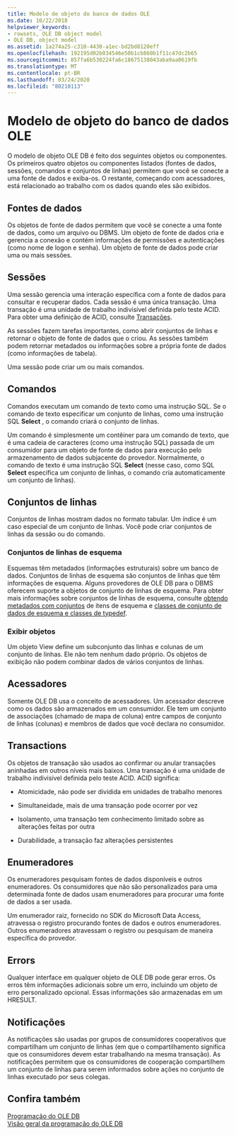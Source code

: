 ```yaml
---
title: Modelo de objeto do banco de dados OLE
ms.date: 10/22/2018
helpviewer_keywords:
- rowsets, OLE DB object model
- OLE DB, object model
ms.assetid: 1a274a25-c310-4430-a1ec-bd2bd8120eff
ms.openlocfilehash: 192195d02b034546e50b1cb860b1f11c47dc2b65
ms.sourcegitcommit: 857fa6b530224fa6c18675138043aba9aa0619fb
ms.translationtype: MT
ms.contentlocale: pt-BR
ms.lasthandoff: 03/24/2020
ms.locfileid: "80210113"
---
```

# <a name="ole-db-object-model"></a>Modelo de objeto do banco de dados OLE

O modelo de objeto OLE DB é feito dos seguintes objetos ou componentes. Os primeiros quatro objetos ou componentes listados (fontes de dados, sessões, comandos e conjuntos de linhas) permitem que você se conecte a uma fonte de dados e exiba-os. O restante, começando com acessadores, está relacionado ao trabalho com os dados quando eles são exibidos.

## <a name="data-sources"></a>Fontes de dados

Os objetos de fonte de dados permitem que você se conecte a uma fonte de dados, como um arquivo ou DBMS. Um objeto de fonte de dados cria e gerencia a conexão e contém informações de permissões e autenticações (como nome de logon e senha). Um objeto de fonte de dados pode criar uma ou mais sessões.

## <a name="sessions"></a>Sessões

Uma sessão gerencia uma interação específica com a fonte de dados para consultar e recuperar dados. Cada sessão é uma única transação. Uma transação é uma unidade de trabalho indivisível definida pelo teste ACID. Para obter uma definição de ACID, consulte [Transações](#vcconoledbcomponents_transactions).

As sessões fazem tarefas importantes, como abrir conjuntos de linhas e retornar o objeto de fonte de dados que o criou. As sessões também podem retornar metadados ou informações sobre a própria fonte de dados (como informações de tabela).

Uma sessão pode criar um ou mais comandos.

## <a name="commands"></a>Comandos

Comandos executam um comando de texto como uma instrução SQL. Se o comando de texto especificar um conjunto de linhas, como uma instrução SQL **Select** , o comando criará o conjunto de linhas.

Um comando é simplesmente um contêiner para um comando de texto, que é uma cadeia de caracteres (como uma instrução SQL) passada de um consumidor para um objeto de fonte de dados para execução pelo armazenamento de dados subjacente do provedor. Normalmente, o comando de texto é uma instrução SQL **Select** (nesse caso, como SQL **Select** especifica um conjunto de linhas, o comando cria automaticamente um conjunto de linhas).

## <a name="rowsets"></a>Conjuntos de linhas

Conjuntos de linhas mostram dados no formato tabular. Um índice é um caso especial de um conjunto de linhas. Você pode criar conjuntos de linhas da sessão ou do comando.

### <a name="schema-rowsets"></a>Conjuntos de linhas de esquema

Esquemas têm metadados (informações estruturais) sobre um banco de dados. Conjuntos de linhas de esquema são conjuntos de linhas que têm informações de esquema. Alguns provedores de OLE DB para o DBMS oferecem suporte a objetos de conjunto de linhas de esquema. Para obter mais informações sobre conjuntos de linhas de esquema, consulte [obtendo metadados com conjuntos](../../data/oledb/obtaining-metadata-with-schema-rowsets.md) de itens de esquema e [classes de conjunto de dados de esquema e classes de typedef](../../data/oledb/schema-rowset-classes-and-typedef-classes.md).

### <a name="view-objects"></a>Exibir objetos

Um objeto View define um subconjunto das linhas e colunas de um conjunto de linhas. Ele não tem nenhum dado próprio. Os objetos de exibição não podem combinar dados de vários conjuntos de linhas.

## <a name="accessors"></a>Acessadores

Somente OLE DB usa o conceito de acessadores. Um acessador descreve como os dados são armazenados em um consumidor. Ele tem um conjunto de associações (chamado de mapa de coluna) entre campos de conjunto de linhas (colunas) e membros de dados que você declara no consumidor.

##  <a name="transactions"></a><a name="vcconoledbcomponents_transactions"></a> Transactions

Os objetos de transação são usados ao confirmar ou anular transações aninhadas em outros níveis mais baixos. Uma transação é uma unidade de trabalho indivisível definida pelo teste ACID. ACID significa:

- Atomicidade, não pode ser dividida em unidades de trabalho menores

- Simultaneidade, mais de uma transação pode ocorrer por vez

- Isolamento, uma transação tem conhecimento limitado sobre as alterações feitas por outra

- Durabilidade, a transação faz alterações persistentes

## <a name="enumerators"></a>Enumeradores

Os enumeradores pesquisam fontes de dados disponíveis e outros enumeradores. Os consumidores que não são personalizados para uma determinada fonte de dados usam enumeradores para procurar uma fonte de dados a ser usada.

Um enumerador raiz, fornecido no SDK do Microsoft Data Access, atravessa o registro procurando fontes de dados e outros enumeradores. Outros enumeradores atravessam o registro ou pesquisam de maneira específica do provedor.

## <a name="errors"></a>Errors

Qualquer interface em qualquer objeto de OLE DB pode gerar erros. Os erros têm informações adicionais sobre um erro, incluindo um objeto de erro personalizado opcional. Essas informações são armazenadas em um HRESULT.

## <a name="notifications"></a>Notificações

As notificações são usadas por grupos de consumidores cooperativos que compartilham um conjunto de linhas (em que o compartilhamento significa que os consumidores devem estar trabalhando na mesma transação). As notificações permitem que os consumidores de cooperação compartilhem um conjunto de linhas para serem informados sobre ações no conjunto de linhas executado por seus colegas.

## <a name="see-also"></a>Confira também

[Programação do OLE DB](../../data/oledb/ole-db-programming.md)<br/>
[Visão geral da programação do OLE DB](../../data/oledb/ole-db-programming-overview.md)
